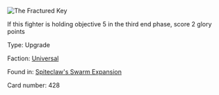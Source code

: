 
![The Fractured Key](https://warhammerunderworlds.com/wp-content/uploads/sites/6/2018/02/428_ENG.png)

If this fighter is holding objective 5 in the third end phase, score 2 glory points

Type: Upgrade

Faction: [Universal](/factions/universal.md)

Found in: [Spiteclaw's Swarm Expansion](/locations/spiteclaws-swarm-expansion.md)

Card number: 428
